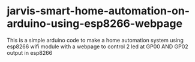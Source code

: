 # jarvis-smart-home-automation-on-arduino-using-esp8266-webpage
This is a simple arduino code to make a home automation system using esp8266 wifi module with a webpage to control 2 led at GP00 AND GP02 output in esp8266
